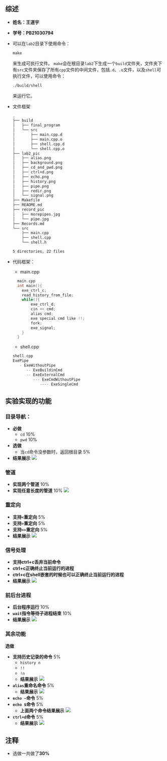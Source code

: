 ## 综述
- **姓名：王道宇**
- **学号：PB21030794**
- 可以在`lab2`目录下使用命令：
  ```txt
  make
  ```
  来生成可执行文件。
  `make`会在根目录`lab2`下生成一个`build`文件夹，文件夹下有`src`文件夹保存了所有`cpp`文件的中间文件，包括`.d`、`.o`文件，以及`shell`可执行文件，可以使用命令：
  ```txt
  ./build/shell
  ```
  来运行它。
  
- 文件框架
  ```txt
  .
  ├── build
  │   ├── final_program
  │   └── src
  │       ├── main.cpp.d
  │       ├── main.cpp.o
  │       ├── shell.cpp.d
  │       └── shell.cpp.o
  ├── lab2_pic
  │   ├── alias.png
  │   ├── background.png
  │   ├── cd_and_pwd.png
  │   ├── ctrl+d.png
  │   ├── echo.png
  │   ├── history.png
  │   ├── pipe.png
  │   ├── redir.png
  │   └── signal.png
  ├── Makefile
  ├── README.md
  ├── record_pic
  │   ├── morepipes.jpg
  │   └── pipe.jpg
  ├── Records.md
  └── src
      ├── main.cpp
      ├── shell.cpp
      └── shell.h

  5 directories, 22 files

  ```
- 代码框架：
  - main.cpp
  ```cpp
    main.cpp
    int main(){
      exe_ctrl_c;
      read_history_from_file;
      while(){
          exe_ctrl_d;
          cin << cmd;
          alias cmd;
          exe special cmd like !!;
          fork;
          exe_signal;
      }
    }
  ```
  - shell.cpp
  ```cpp
  shell.cpp
  ExePipe
     - ExeWithoutPipe
        -- ExeBuildinCmd
        -- ExeExternalCmd
           --- ExeCmdWithoutPipe
              ---- ExeSingleCmd
  ```
## 实验实现的功能
### 目录导航：
- **必做**
  - `cd`    10%
  - `pwd`    10%
- **选做**
  - 当`cd`命令没参数时，返回根目录    5%
- **结果展示**
![](lab2_pic/cd_and_pwd.png)
### 管道
- **实现两个管道**   10%
- **实现任意长度的管道**   10%
![](lab2_pic/pipe.png)
### 重定向
- **支持`<`重定向**    5%
- **支持`>`重定向**    5%
- **支持`>>`重定向**    5%
- **结果展示**
![](lab2_pic/redir.png)
### 信号处理
- **支持ctrl+c丢弃当前命令**
- **ctrl+c正确终止当前运行的进程**
- **ctrl+c在shell嵌套的时候也可以正确终止当前运行的进程**
- **结果展示**
![](lab2_pic/signal.png)
### 前后台进程
- **后台程序运行**    10%
- **`wait`指令等待子进程结束**    10%
- **结果展示**
![](lab2_pic/background.png)
### 其余功能
**选做**
- **支持历史记录的命令**    5%
  - `history n`
  - `!!`
  - `!n`
  - **结果展示**
  ![](lab2_pic/history.png)
- **`alias`重命名命令**    5%
  - **结果展示**
  ![](lab2_pic/alias.png)
- **`echo ~`命令**    5%
- **`echo $`命令**    5%
  - **上面两个命令结果展示**
  ![](lab2_pic/echo.png)
- **`ctrl+d`命令**    5%
  - **结果展示**
  ![](lab2_pic/ctrl+d.png)
## 注释
- 选做一共做了**30%**